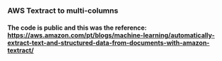 ### AWS Textract to multi-columns

#### The code is public and this was the reference: https://aws.amazon.com/pt/blogs/machine-learning/automatically-extract-text-and-structured-data-from-documents-with-amazon-textract/
